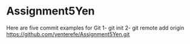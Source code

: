# Assignment5Yen
Here are five commit examples for Git
1- git init
2- git remote add origin https://github.com/yenterefe/Assignment5Yen.git